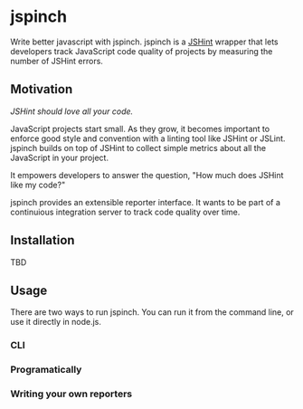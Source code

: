 # jspinch
Write better javascript with jspinch. jspinch is a [JSHint](https://github.com/jshint/jshint/) wrapper that lets developers track JavaScript code quality of projects by measuring the number of JSHint errors.
## Motivation
*JSHint should love all your code.*

JavaScript projects start small. As they grow, it becomes important to enforce good style and convention with a linting tool like JSHint or JSLint. jspinch builds on top of JSHint to collect simple metrics about all the JavaScript in your project. 

It empowers developers to answer the question, "How much does JSHint like my code?"

jspinch provides an extensible reporter interface. It wants to be part of a continuious integration server to track code quality over time.
## Installation
TBD
## Usage
There are two ways to run jspinch. You can run it from the command line, or use it directly in node.js.
### CLI
### Programatically
### Writing your own reporters
